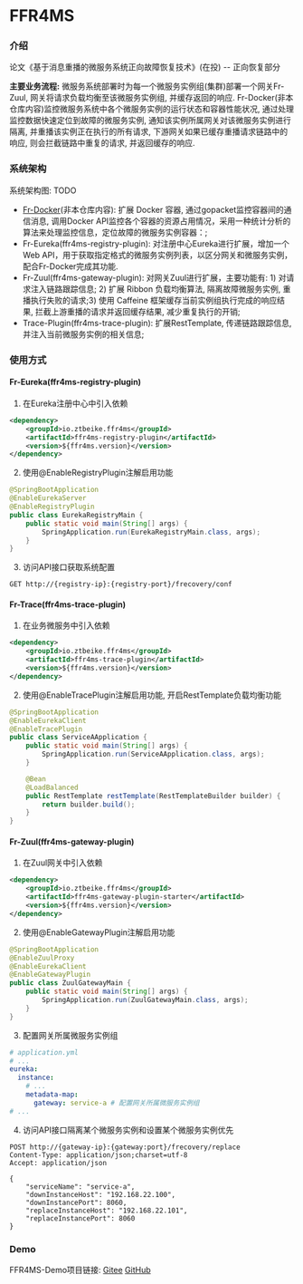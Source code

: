 # FFR4MS

### 介绍
论文《基于消息重播的微服务系统正向故障恢复技术》(在投) -- 正向恢复部分

**主要业务流程:** 微服务系统部署时为每一个微服务实例组(集群)部署一个网关Fr-Zuul, 网关将请求负载均衡至该微服务实例组, 并缓存返回的响应. 
Fr-Docker(非本仓库内容)监控微服务系统中各个微服务实例的运行状态和容器性能状况, 通过处理监控数据快速定位到故障的微服务实例, 
通知该实例所属网关对该微服务实例进行隔离, 并重播该实例正在执行的所有请求, 下游网关如果已缓存重播请求链路中的响应, 则会拦截链路中重复的请求,
并返回缓存的响应.

### 系统架构

系统架构图: TODO

- [Fr-Docker](https://github.com/ztibeike/FFR4MS-FrDocker)(非本仓库内容): 扩展 Docker 容器, 通过gopacket监控容器间的通信消息, 调用Docker API监控各个容器的资源占用情况，采用一种统计分析的算法来处理监控信息，定位故障的微服务实例容器：;
- Fr-Eureka(ffr4ms-registry-plugin): 对注册中心Eureka进行扩展，增加一个Web API，用于获取指定格式的微服务实例列表，以区分网关和微服务实例，配合Fr-Docker完成其功能.
- Fr-Zuul(ffr4ms-gateway-plugin): 对网关Zuul进行扩展，主要功能有: 1) 对请求注入链路跟踪信息; 2) 扩展 Ribbon 负载均衡算法, 隔离故障微服务实例, 重播执行失败的请求;3) 使用 Caffeine 框架缓存当前实例组执行完成的响应结果, 拦截上游重播的请求并返回缓存结果, 减少重复执行的开销;
- Trace-Plugin(ffr4ms-trace-plugin): 扩展RestTemplate, 传递链路跟踪信息, 并注入当前微服务实例的相关信息;

[//]: # (- Fr-Dashboard&#40;非本仓库内容&#41;: 项目的前端界面, 使用 Vue、ElementUI、Echarts 框架开发, 以图表方式视化展示微服务系统的运行状态和故障信息。)


### 使用方式
#### Fr-Eureka(ffr4ms-registry-plugin)
1. 在Eureka注册中心中引入依赖
```xml
<dependency>
    <groupId>io.ztbeike.ffr4ms</groupId>
    <artifactId>ffr4ms-registry-plugin</artifactId>
    <version>${ffr4ms.version}</version>
</dependency>
```
2. 使用@EnableRegistryPlugin注解启用功能
```java
@SpringBootApplication
@EnableEurekaServer
@EnableRegistryPlugin
public class EurekaRegistryMain {
    public static void main(String[] args) {
        SpringApplication.run(EurekaRegistryMain.class, args);
    }
}
```
3. 访问API接口获取系统配置
```http
GET http://{registry-ip}:{registry-port}/frecovery/conf
```

#### Fr-Trace(ffr4ms-trace-plugin)
1. 在业务微服务中引入依赖
```xml
<dependency>
    <groupId>io.ztbeike.ffr4ms</groupId>
    <artifactId>ffr4ms-trace-plugin</artifactId>
    <version>${ffr4ms.version}</version>
</dependency>
```
2. 使用@EnableTracePlugin注解启用功能, 开启RestTemplate负载均衡功能
```java
@SpringBootApplication
@EnableEurekaClient
@EnableTracePlugin
public class ServiceAApplication {
    public static void main(String[] args) {
        SpringApplication.run(ServiceAApplication.class, args);
    }

    @Bean
    @LoadBalanced
    public RestTemplate restTemplate(RestTemplateBuilder builder) {
        return builder.build();
    }
}
```

#### Fr-Zuul(ffr4ms-gateway-plugin)
1. 在Zuul网关中引入依赖
```xml
<dependency>
    <groupId>io.ztbeike.ffr4ms</groupId>
    <artifactId>ffr4ms-gateway-plugin-starter</artifactId>
    <version>${ffr4ms.version}</version>
</dependency>
```

2. 使用@EnableGatewayPlugin注解启用功能
```java
@SpringBootApplication
@EnableZuulProxy
@EnableEurekaClient
@EnableGatewayPlugin
public class ZuulGatewayMain {
    public static void main(String[] args) {
        SpringApplication.run(ZuulGatewayMain.class, args);
    }
}
```

3. 配置网关所属微服务实例组
```yml
# application.yml
# ...
eureka:
  instance:
    # ...
    metadata-map:
      gateway: service-a # 配置网关所属微服务实例组
# ...
```

4. 访问API接口隔离某个微服务实例和设置某个微服务实例优先
```http
POST http://{gateway-ip}:{gateway:port}/frecovery/replace
Content-Type: application/json;charset=utf-8
Accept: application/json

{
    "serviceName": "service-a",
    "downInstanceHost": "192.168.22.100",
    "downInstancePort": 8060,
    "replaceInstanceHost": "192.168.22.101",
    "replaceInstancePort": 8060
}
```

### Demo

FFR4MS-Demo项目链接: [Gitee](https://gitee.com/zengtao321/ffr4ms-demo) [GitHub](https://github.com/ztibeike/ffr4ms-demo) 